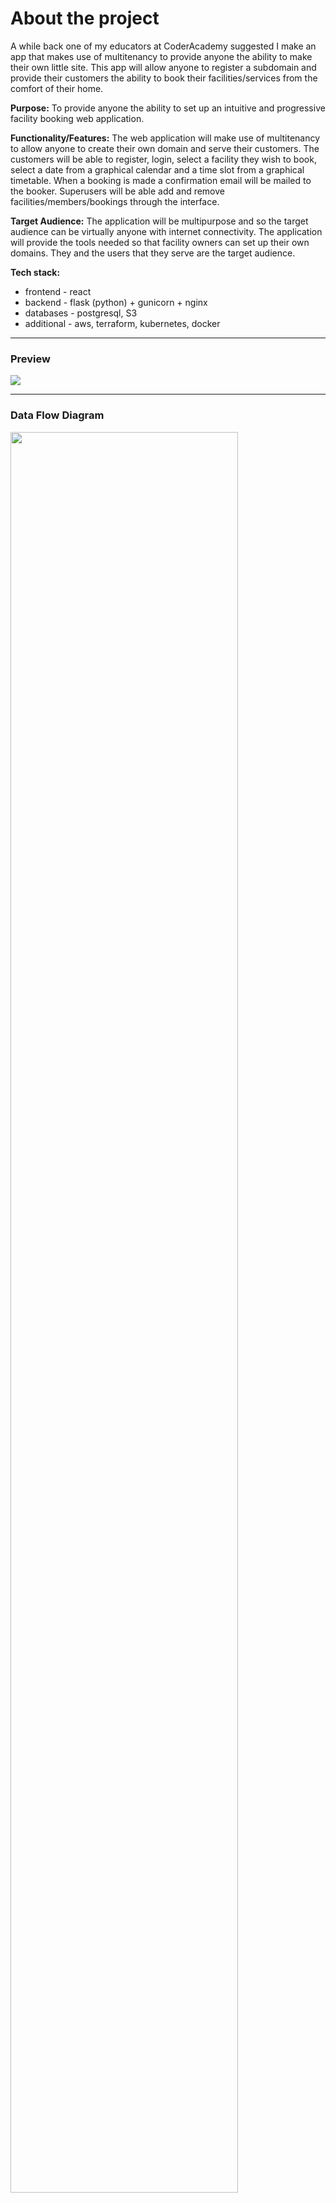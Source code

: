 # About the project
A while back one of my educators at CoderAcademy suggested I make an app that makes use of multitenancy to provide anyone the ability to make their own little site. This app will allow anyone to register a subdomain and provide their customers the ability to book their facilities/services from the comfort of their home.

**Purpose:** To provide anyone the ability to set up an intuitive and progressive facility booking web application.

**Functionality/Features:** The web application will make use of multitenancy to allow anyone to create their own domain and serve their customers. The customers will be able to register, login, select a facility they wish to book, select a date from a graphical calendar and a time slot from a graphical timetable. When a booking is made a confirmation email will be mailed to the booker.
Superusers will be able add and remove facilities/members/bookings through the interface.

**Target Audience:** The application will be multipurpose and so the target audience can be virtually anyone with internet connectivity. The application will provide the tools needed so that facility owners can set up their own domains. They and the users that they serve are the target audience.

**Tech stack:** 
- frontend - react
- backend - flask (python) + gunicorn + nginx
- databases - postgresql, S3
- additional - aws, terraform, kubernetes, docker

---
### Preview
<img src="./docs/preview.png">

---
### Data Flow Diagram
<img src="./docs/dfd.png" width="85%"/>

---
### Application Architecture Diagram
![aad](./docs/aad.png)

### Erd
![erd](./docs/erd.png)

### Deployment Instructions
**the below instructions refer to a development deployment**
- Change Directory into the rest-api src folder `cd ./rest-api/src`
- Make sure venv is installed then run: `sudo apt-get install python3-venv` 
- Create the virtual environment: `python3 -m venv venv` Activate the virtual environment: `source venv/bin/activate` 
- Update pip: `pip install --upgrade pip` Install the dependencies from requirments.txt: `pip install -r requirements.txt` 
- rename example.env to .env
- install postgres, change password of postgres user to postgres and create a new database named development
- Upgrade the connected database with: `flask db upgrade` 
- export the FLASK_APP environment variable to main.py: `export FLASK_APP=main.py` 
- export the FLASK_ENV environment variable to production: `export FLASK_ENV=production` 
- install gunicorn `pip install gunicorn`
- run gunicorn on the port of your choice: `gunicorn -b 0.0.0.0:{port} "main:create_app"`

  

That completes the setup of the flask app. Now for the react app.

* cd into the react-app src folder `cd ./react-app/src`
* ensure you have yarn installed
* run yarn install `yarn install`
* rename the .env.example file to .env
* run `yarn start`

# Planning
### User Stories
User stories helped me define what I needed out of the project early on. With clear goals defined from the start I would be less likely to subject myself to scope creep and would be able to focus on the things that mattered most.
![user-stories](./docs/user_stories_revised.png)

### Project Management
For this project I went with a more agile focused planning metholodgy at the beginning as there was an organised structure to follow and there were no real pit falls in the planning process as long as I adhered to the mvc pattern I am familiar with. For this reason i used trello to create groupings with checklists to ensure that I was evenly completing the required work.
![trello-board](./docs/towards_the_end.png)

Later on when things started to become more complex and the fine details started to become more fuzzy I went on to use the KANBAN planning methodology. The KANBAN methodology was suitable for my purposes because:
1. There is no form of task delegation and since I am working on the project alone it would be silly for me to delegate tasks to myself.
2. This is a project that has no delivery date and so the need for more strict time management and "sprints" - that would be a requirement had I went with the SCRUM methodology - is not required.
 
For the execution of the KANBAN planning I have been using Jira.
![jira](./docs/jira.png)

I used the labels easy/medium/hard as a way to keep track of the amount of effort and time needed to move a card from the in-progress column to the done column. I would factor in variables such as what I would need to learn, how much I already know and whether i've completed something similar in the past. As a general guideline a card labeled easy should have a timeframe between a few minutes to a few hours work. A card labeled medium should have a timeframe of a couple of hours (greater than 3 and less than 7) and a card labeled hard should have a timeframe between several hours and a couple of days. 

# Testing
For testing I ran both automated unittests in my continuous integration pipeline as well as manual testing. The automated tests are run by github actions. 

### Automated Testing
I configured github actions to setup a postgresql service and upgrade the database created by that service so that the unittests can be run on it.
https://github.com/mo-ccc/bookclub/actions

I'm yet to have any frontend tests.

### Manual Testing
To achieve greater coverage I perform manual tests on both the api and the client. I maintain a spreadsheet to ensure that I am testing all requirements and that I am keeping a log of what has passed and what has failed.

![spreadsheet](./docs/testing.png)

#### Manual Api Testing
I perform manual tests on the api through the use of the insomnia app. I've attempted to create a structure that allows me to test each endpoint in a consecutive order. 
![api-testing](./docs/testing_api.png)

#### Manual Client Testing
For the client I simply use the site as intended while also attempting to fill out forms with values that I believe will cause issues.
